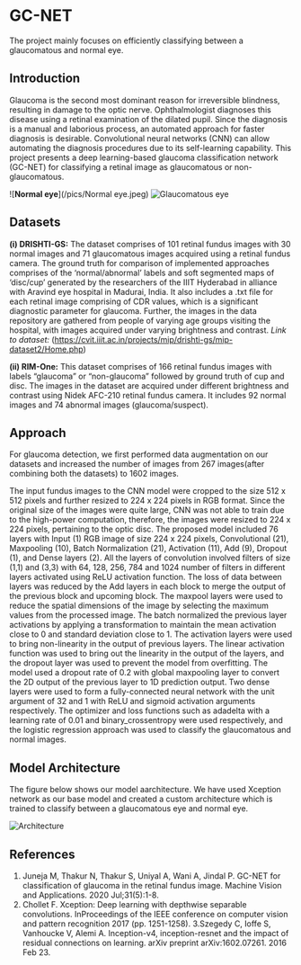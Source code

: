 # GC-NET
The project mainly focuses on efficiently classifying between a glaucomatous and normal eye.

## Introduction

Glaucoma is the second most dominant reason for irreversible blindness, resulting in damage to the optic nerve. Ophthalmologist diagnoses this disease using a retinal examination of the dilated pupil. Since the diagnosis is a manual and laborious process, an automated approach for faster diagnosis is desirable. Convolutional neural networks (CNN) can allow automating the diagnosis procedures due to its self-learning capability.  This project presents a deep learning-based glaucoma classification network (GC-NET) for classifying a retinal image as glaucomatous or non-glaucomatous.

![**Normal eye**](/pics/Normal eye.jpeg) ![**Glaucomatous eye**](/pics/Glaucoma.jpeg)

## Datasets

**(i) DRISHTI-GS:** The dataset comprises of 101 retinal fundus images with 30 normal images and 71 glaucomatous images acquired using a retinal fundus camera. The ground truth for comparison of implemented approaches comprises of the ‘normal/abnormal’ labels and soft segmented maps of ‘disc/cup’ generated by the researchers of the IIIT Hyderabad in alliance with Aravind eye hospital in Madurai, India. It also includes a .txt file for each retinal image comprising of CDR values, which is a significant diagnostic parameter for glaucoma. Further, the images in the data repository are gathered from people of varying age groups visiting the hospital, with images acquired under varying brightness and contrast.
*Link to dataset:* (https://cvit.iiit.ac.in/projects/mip/drishti-gs/mip-dataset2/Home.php)

**(ii) RIM-One:** This dataset comprises of 166 retinal fundus images with labels “glaucoma” or “non-glaucoma” followed by ground truth of cup and disc. The images in the dataset are acquired under different brightness and contrast using Nidek AFC-210 retinal fundus camera. It includes 92 normal images and 74 abnormal images (glaucoma/suspect).

## Approach

For glaucoma detection, we first performed data augmentation on our datasets and increased the number of images from 267 images(after combining both the datasets) to 1602 images. 

The input fundus images to the CNN model were cropped to the size 512 x 512 pixels and further resized to 224 x 224 pixels in RGB format. Since the original size of the images were quite large, CNN was not able to train due to the high-power computation, therefore, the images were resized to 224 x 224 pixels, pertaining to the optic disc. The proposed model included 76 layers with Input (1) RGB image of size 224 x 224 pixels, Convolutional (21), Maxpooling (10), Batch Normalization (21), Activation (11), Add (9), Dropout (1), and Dense layers (2). All the layers of convolution involved filters of size (1,1) and (3,3) with 64, 128, 256, 784 and 1024 number of filters in different layers activated using ReLU activation function. The loss of data between layers was reduced by the Add layers in each block to merge the output of the previous block and upcoming block. The maxpool layers were used to reduce the spatial dimensions of the image by selecting the maximum values from the processed image. The batch normalized the previous layer activations by applying a transformation to maintain the mean activation close to 0 and standard deviation close to 1. The activation layers were used to bring non-linearity in the output of previous layers. The linear activation function was used to bring out the linearity in the output of the layers, and the dropout layer was used to prevent the model from overfitting. The model used a dropout rate of 0.2 with global maxpooling layer to convert the 2D output of the previous layer to 1D prediction output. Two dense layers were used to form a fully-connected neural network with the unit argument of 32 and 1 with ReLU and sigmoid activation arguments respectively. 
The optimizer and loss functions such as adadelta with a learning rate of 0.01 and binary_crossentropy were used respectively, and the logistic regression approach was used to classify the glaucomatous and normal images. 

## Model Architecture

The figure below shows our model aarchitecture. We have used Xception network as our base model and created a custom architecture which is trained to classify between a glaucomatous eye and normal eye.

![**Architecture**](/pics/GC-NET.png)

## References

1. Juneja M, Thakur N, Thakur S, Uniyal A, Wani A, Jindal P. GC-NET for classification of glaucoma in the retinal fundus image. Machine Vision and Applications. 2020 Jul;31(5):1-8.
2. Chollet F. Xception: Deep learning with depthwise separable convolutions. InProceedings of the IEEE conference on computer vision and pattern recognition 2017 (pp. 1251-1258).
3.Szegedy C, Ioffe S, Vanhoucke V, Alemi A. Inception-v4, inception-resnet and the impact of residual connections on learning. arXiv preprint arXiv:1602.07261. 2016 Feb 23.
